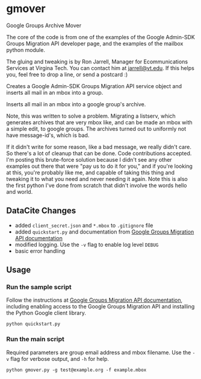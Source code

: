 # gmover
Google Groups Archive Mover

The core of the code is from one of the examples of the
Google Admin-SDK Groups Migration API developer page, and the examples
of the mailbox python module.

The gluing and tweaking is by Ron Jarrell, Manager for Ecommunications
Services at Virgina Tech.  You can contact him at jarrell@vt.edu.
If this helps you, feel free to drop a line, or send a postcard :)

Creates a Google Admin-SDK Groups Migration API service object and
inserts all mail in an mbox into a group.

Inserts all mail in an mbox into a google group's archive.

Note, this was written to solve a problem.  Migrating a listserv, which
generates archives that are very mbox like, and can be made an mbox with
a simple edit, to google groups.  The archives turned out to uniformly
not have message-id's, which is bad.

If it didn't write for some reason, like a bad message, we really
didn't care.  So there's a lot of cleanup that can be done.  Code
contributions accepted.  I'm posting this brute-force solution because
I didn't see any other examples out there that were "pay us to do it for
you," and if you're looking at this, you're probably like me, and capable
of taking this thing and tweaking it to what you need and never needing
it again.  Note this is also the first python I've done from scratch that
didn't involve the words hello and world.

## DataCite Changes

* added `client_secret.json` and `*.mbox` to `.gitignore` file
* added `quickstart.py` and documentation from [Google Groups Migration API documentation](https://developers.google.com/admin-sdk/groups-migration/v1/quickstart/python)
* modified logging. Use the `-v` flag to enable log level `DEBUG`
* basic error handling

## Usage

### Run the sample script

Follow the instructions at [Google Groups Migration API documentation](https://developers.google.com/admin-sdk/groups-migration/v1/quickstart/python), including enabling access to the Google Groups Migration API and installing the Python Google client library.

```
python quickstart.py
```

### Run the main script

Required parameters are group email address and mbox filename. Use the `-v` flag for verbose output, and `-h` for help.

```
python gmover.py -g test@example.org -f example.mbox

```
